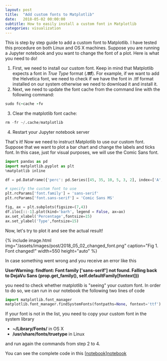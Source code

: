 ```yaml
---
layout: post
title:  "Add custom fonts to Matplotlib"
date:   2018-05-02 00:00:00
subtitle: How to easily install a custom font in Matplotlib
categories: visualization
---
```


This is step by step guide to add a custom font to Matplotlib. I have tested this procedure on both Linux and OS X machines.
Suppose you are running a Jupyter notebook and you want to change the font of a plot. Here is what you need to do! 

1. First, we need to install our custom font. Keep in mind that Matplotlib expects a font in *True Type* format (**.ttf**). For example, if we want to add the Helvetica font, we need to check if we have the font in .ttf format installed on our system otherwise we need to download it and install it.
2. Next, we need to update the font cache from the command line with the following command:
```ruby
sudo fc-cache -fv
```
3. Clear the matplotlib font cache:
```python
rm -fr ~/.cache/matplotlib
```
4. Restart your Jupyter notebook server

That's it! Now we need to instruct Matplotlib to use our custom font. Suppose that we want to plot a bar chart and change the labels and ticks font. In this case, just for visual purposes, we will use the Comic Sans font.

```python
import pandas as pd
import matplotlib.pyplot as plt
%matplotlib inline

df = pd.DataFrame({'perc': pd.Series([45, 35, 10, 5, 3, 2], index=['A', 'B', 'C','D','E','F'])})

# specify the custom font to use
plt.rcParams['font.family'] = 'sans-serif'
plt.rcParams['font.sans-serif'] = 'Comic Sans MS'

fig, ax = plt.subplots(figsize=(7,4))
df.iloc[::-1].plot(kind='barh', legend = False, ax=ax)
ax.set_xlabel('Percentage',fontsize=15)
ax.set_ylabel('Type',fontsize=15)
```

Now, let's try to plot it and see the actual result!

{% include image.html
   img="/assets/images/post/2018_05_02_changed_font.png"
   caption="Fig 1. Font changed!"
   width=550
   height="auto"
%}

In case something went wrong and you receive an error like this

**UserWarning: findfont: Font family ['sans-serif'] not found. Falling back to DejaVu Sans (prop.get_family(), self.defaultFamily[fontext]))**

you need to check whether matplotlib is "seeing" your custom font. In order to do so, we can run in our notebook the following two lines of code
```python
import matplotlib.font_manager
matplotlib.font_manager.findSystemFonts(fontpaths=None, fontext='ttf')
```

If your font is not in the list, you need to copy your custom font in the system library
* **~/Library/Fonts/** in OS X
* **/usr/share/fonts/truetype** in Linux

and run again the commands from step 2 to 4.

You can see the complete code in this [[notebook]][notebook]


[notebook]: https://github.com/scentellegher/code_snippets/blob/master/matplotlib_font/Matplotlib_custom_font.ipynb